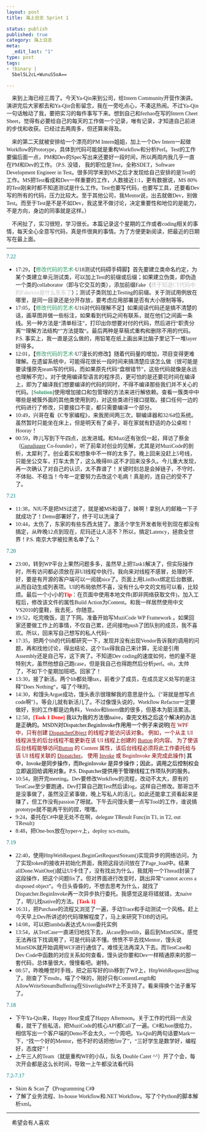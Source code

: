 ```yaml
--- 
layout: post
title: 海上日志 Sprint 1

status: publish
published: true
category: 海上日志
meta: 
  _edit_last: "1"
type: post
tags: 
- !binary |
  5bel5L2cL+WunuS5oA==

---
```

<p style="font-family: 微软雅黑;">    来到上海已经三周了。今天Ya-Qin来到公司，给Intern Community开营作演讲。演讲完后大家都去和Ya-Qin合影留念，我在一旁吃点心，不凑这热闹。不过Ya-Qin一句话触动了我，要把实习的每件事写下来。想到自己和fezhao在写的Intern Cheet Sheet，觉得有必要给自己的每天的工作做一个记录，唯有记录，才知道自己前进的步伐和收获。已经过去两周多，但还算来得及。<!--more--></p>
<p style="font-family: 微软雅黑;">    来的第二天就被安排给一个漂亮的PM Intern姐姐，加上一个Dev Intern一起做Workflow的Prototype，具体到代码可能就是重构Workflow和分析Perf。Test的工作要偏后面一点，PM和Dev的Spec写出来还要好一段时间，所以两周内我几乎一直在PM和Dev的工作。（P.S. 没错， 我的职位是Test，全称SDET，Software Development Engineer in Test。很多同学来到MS之后才发现给自己安排的是Test的工作。MS把Test看成和Dev一样重要的工作，人数接近1:1，更有数据说，MS 80%的Test刚来时都不知道测试是什么工作。Test也要写代码，也要写工具，还要看Dev写的所有的代码，压力比较大。至于其他公司，我Mentor说，出去就做Dev，别做Test。而至于Test是不是不如Dev，我这里不做讨论，决定重要性和地位的是能力，不是方向，身边的同事就是这样。）</p>
<p style="font-family: 微软雅黑;">    不闲扯了，实习很短，学习很长。本篇记录这个星期的工作或者coding相关的事情，每天全心全意写代码，真是件很爽的事情。为了方便更新阅读，把最近的日期写在最上面。</p>


<hr style="font-family: 微软雅黑;" />
<p style="font-family: 微软雅黑;"><span style="color: #008080;">7.22</span></p>

<ul>
	<li><span style="font-family: 微软雅黑;">17:29，【<span style="color: #339966;">修改代码的艺术</span>·U18测试代码碍手碍脚】首先要建立类命名约定，为某个类建立单元测试类，可以加上Test的前缀或后缀；如果建立伪类，即伪造一个类的collaborator（即与它交互的类），添加前缀Fake（<span style="color: #c0c0c0;">终于知道CT代码中的Fakexxx是什么东东了</span>）；测试子类则加上Testing的前缀。关于测试用例放在哪里，是同一目录还是分开存放，要考虑应用部署是否有大小限制等等。</span></li>
	<li><span style="font-family: 微软雅黑;">17:05，【<span style="color: #339966;">修改代码的艺术</span>·U16对代码理解不足】如果阅读代码还是搞不清楚的话，画草图并做一些标注，如果看到代码之间有联系，就在他们之间画一条线。另一种方法是“清单标注”，打印出你想要对付的代码，然后进行“职责分离”“理解方法结构“”方法提取“。最后两种是草稿式重构和删除不用的代码。P.S. 事实上，我一直是这么做的，用铅笔在纸上画出来比脑子里记下一堆layer好得多。</span></li>
	<li><span style="font-family: 微软雅黑;">12:01，【<span style="color: #339966;">修改代码的艺术</span>·U7漫长的修改】随着代码量的增加，项目变得更难理解。在遗留系统中，可能得花很长一段时间来搞清楚应该怎么做（很可能是要读懂原先team写的代码，而如果原先代码“盘根错节”，这些代码就像是永远也理解不完）。对于使用编译型语言的程序员，更可怕的是还要花时间在编译上，即为了编译我们想要编译的代码的同时，不得不编译那些我们并不关心的代码。[<strong><span style="color: #339966;">Solution</span></strong>]使用增加接口和包管理的方法来进行解依赖。查看一簇类中中哪些是被簇外面的其他类使用到的，对这些类进行接口提取。接口任何一边的代码进行了修改，只要接口不变，都只需要编译一个部分。</span></li>
	<li><span style="font-family: 微软雅黑;">10:49，兴哥在看《C专家编程》，来我房间两三次，聊编译器和32/64位系统。虽然暂时只能坐在床上，但是明天有了桌子，哥在家就有舒适的办公桌啦！Hooray！</span></li>
	<li><span style="font-family: 微软雅黑;">00:59，昨儿写到下午四点，出发进城。和Muzi还有张侃一起，拜访了蔡金（<a href="http://www.gurudigger.com">Gurudigger</a> Co-founder），听了前辈对创业的见解，尤其是对MuziCode的剖析，太犀利了。创业着实和想象中不一样的太多了。晚上回来没赶上5号线，只能坐公交车，打车太贵了，这么晚得80.这不才回来没多久。今儿重大发现，再一次确认了对自己的认识，太不靠谱了！关键时刻总是会掉链子，不守时、不体贴、不稳当！今年一定要努力去改这个毛病！真是的，连自己的受不了了。</span></li>
</ul>
<p style="font-family: 微软雅黑;"><span style="color: #008080;">7.21</span></p>

<ul>
	<li><span style="font-family: 微软雅黑;">11:38，NJU不是把MS过滤了，就是被MS和谐了，妹啊！拿别人的邮箱一下子就成功了！Demo部署好了，终于可以洗澡了</span></li>
	<li><span style="font-family: 微软雅黑;">10:44，太伤了，东家的有些东西太搓了。激活个学生开发者账号到现在都没有搞定，从昨晚12点到现在，尼玛还让人活不？所以，搞定Latency，拯救全世界！P.S. 南京大学被拉黑名单了么？</span></li>
</ul>
<p style="font-family: 微软雅黑;"><span style="color: #008080;">7.20</span></p>

<ul>
	<li><span style="font-family: 微软雅黑;">23:00，转到WP平台上果然问题多多，虽然早上把Task1解决了，但实际操作时，所有访问都必须放在非UI线程中执行。我向来对线程不感冒，处理的不好，要是有开源的客户端可以一阅就nice了。页面上用ListBox绑定后台数据，从而自动生成列表项。UI的布局依然不喜，没有什么中文的文档可以看，比较烦。最后一个小小的<strong><span style="color: #ff0000;">Tip</span></strong>：在页面中使用本地文件(即非网络获取文件)，加入工程后，修改该文件的属性Build Action为Content。和我一样居然使用中文VS2010的童鞋，我去死，你随意。</span></li>
	<li><span style="font-family: 微软雅黑;">19:52，吃完晚饭，逛了下网。准备开始写MuziCode WP Framework 。如果回家还要做工作上的事情，不仅自己累，还间接地push了团队别的成员，我不喜欢。所以，回来写自己想写的私人代码~</span></li>
	<li><span style="font-family: 微软雅黑;">17:35，把两个lib的代码都研究一下，发现并没有出现Vendor告诉我的调用的问题，再和找他讨论，得出结论，这个Tax得我自己来计算，无论是引用Assembly还是自己写，这下爽了。不知道Dev coding的速度如何，他的量不是特别大，虽然他想自己跑case，但是我自己也得跑然后分析perf。oh，太帅了，不如下个星期加班吧。回家了！</span></li>
	<li><span style="font-family: 微软雅黑;">13:30，接了新活。两个lib都处理tax，前者少了成员，在成员定义处写的是注释”Does Nothing“，喵了个咪的。</span></li>
	<li><span style="font-family: 微软雅黑;">14:30，和馒头Argue成功，馒头表示很理解我的意思是什么,（"哥就是想写点code啊"）。等会儿就有新活儿了。不过像馒头说的，Workflow Refactor一定要做好，别的工作都是边角料，Vendor和Intern做的很多，但基本为脏活累活。</span></li>
	<li><span style="font-family: 微软雅黑;">12:58，</span><span style="color: #ff0000;"><strong><span style="font-family: 微软雅黑;">[Task 1 Done]</span></strong><span style="color: #000000;"><span style="font-family: 微软雅黑;"> 我以为我的方法很naive，查完文档之后这个解决的办法是正确的。MSDN对Dispatcher.BeginInvoke作用用一个例子来说明[<span style="color: #800000;">在 WPF 中，只有创建 <a href="http://msdn.microsoft.com/zh-cn/library/system.windows.threading.dispatcherobject.aspx"><span style="color: #800000;">DispatcherObject</span></a> 的线程才能访问该对象。 例如，一个从主 UI 线程派生的后台线程不能更新在该 UI 线程上创建的 <a href="http://msdn.microsoft.com/zh-cn/library/system.windows.controls.button.aspx"><span style="color: #800000;">Button</span></a> 的内容。 为了使该后台线程能够访问<a href="http://msdn.microsoft.com/zh-cn/library/system.windows.controls.button.aspx"><span style="color: #800000;">Button</span></a> 的 Content 属性，该后台线程必须将此工作委托给与该 UI 线程关联的 <a href="http://msdn.microsoft.com/zh-cn/library/system.windows.threading.dispatcher.aspx"><span style="color: #800000;">Dispatcher</span></a>。 使用 <a href="http://msdn.microsoft.com/zh-cn/library/system.windows.threading.dispatcher.invoke.aspx"><span style="color: #800000;">Invoke</span></a> 或 BeginInvoke 来完成此操作</span>] 其中，Invoke是同步操作，而BeginInvoke 是异步操作；因此，调用之后控制权会立即返回给调用对象。P.S. Dispatcher提供用于管理线程工作项队列的服务。</span></span></span></li>
	<li style="font-family: 微软雅黑;">10:54，刚开完meeting。Dev要修改Workflow的流程，改动不太大，原有的TestCase至少要跑通，Dev打算自己跑Test然后读log，这样自己修改。那哥岂不是没事做了，虽然没正紧事做，晚上写私人的活儿，如此还能拿工资看起来是赚了，但工作没有passion了呀就。下午去问馒头要一点写Tool的工作，谁说搞prototype就不能再干别的捏，嘿嘿。</li>
	<li style="font-family: 微软雅黑;">9:24，委托在C#中是无处不在啊，delegate TResult Func(in T1, in T2, out TResult)</li>
	<li style="font-family: 微软雅黑;">8:48，把One-box放在hyper-v上，deploy scs-main。</li>
</ul>
<p style="font-family: 微软雅黑;"><span style="color: #008080;">7.19</span></p>

<ul>
	<li><span style="font-family: 微软雅黑;">22:40，使用HttpWebRequest.BeginGetRequestStream()实现异步的网络访问，为了实现token的接收并初始化界面，我把这段访问放在了Page_load中。结果allDone.WaitOne()就让UI卡住了，没有找出为什么，我就用一个Thread封装了这段操作，把这个问题fix了。但对界面进行改变时，跳出异常“cannot access a disposed object”。今日头昏昏的，不想去思考为什么，就找了Dispatcher.BeginInvoke再一次异步执行委托。我感觉这是将错就错，太naive了，明儿找native的方法。<strong><span style="color: #ff0000;">[Task 1]</span></strong></span></li>
	<li><span style="font-family: 微软雅黑;">16:31，把Purchase的流程又浏览了一遍，手动Trace和手动测试一个风格。赶上今天早上Dev所讲述的代码理解程度了，马上来研究下DB的访问。</span></li>
	<li><span style="font-family: 微软雅黑;">14:08，可以把lambda表达式Action委托实例</span></li>
	<li><span style="font-family: 微软雅黑;">13:54，从TestCase一直递归地找下去，从case到testlib，最后到MintSDK，感觉无法再往下找调用了，可是代码读不懂。愤愤不平去找Mentor，馒头说MintSDK就开始调用WCF进行通信了。难怪无法再深入下去。而TestCase和Dev Code中函数的对应关系如何查看，馒头说你要和Dev一样精通原来的那一套代码，总体量很大，慢慢看吧。谢特。</span></li>
	<li><span style="font-family: 微软雅黑;">08:57，昨晚睡觉时手贱，把之前写好的lib移到了WP上，HttpWebRequest出bug了。刚查了下msdn，喵了个咪的，刚好只有ContentLength和AllowWriteStreamBuffering在Sliverlight4WP上不支持了。看来得换个法子重写了。</span></li>
</ul>
<p style="font-family: 微软雅黑;"><span style="color: #008080;">7.18</span></p>

<ul style="font-family: 微软雅黑;">
	<li>下午Ya-Qin来，Happy Hour变成了Happy Afternoon。关于工作的代码一点没看，就干了些私活，把MuziCode的核心API都Call了一遍。C#和Json很给力，相信写出一个客户端的Demo不会太久，一个周吧。Ya-Qin的两句话要Mark一下，“找一个好的Mentor，他不好的话把他fire了”，“三好学生是数学好，编程好，态度好”！</li>
	<li>上午三人的Team（就是重构WF的小队，队名 Double Caret ^^）开了个会，每次开会都是这么长时间，导致一上午都没法看代码</li>
</ul>
<p style="font-family: 微软雅黑;"><span style="color: #008080;">7.2-7.17</span></p>

<ul style="font-family: 微软雅黑;">
	<li>Skim &amp; Scan了《Programming C#》</li>
	<li>了解了业务流程、In-house Workflow和.NET Workflow。写了个Python的脚本解析xml。</li>
</ul>

<hr style="font-family: 微软雅黑;" />
<p style="font-family: 微软雅黑;">    希望会有人喜欢</p>
